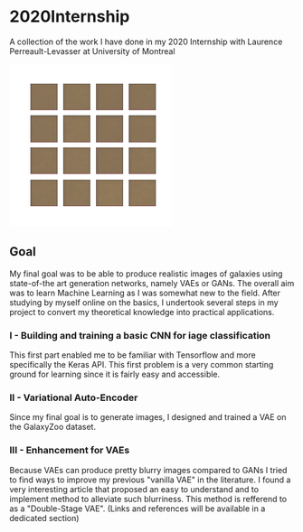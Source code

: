 # 2020Internship
A collection of the work I have done in my 2020 Internship with Laurence Perreault-Levasser at University of Montreal

![Generation Gif](Media/CVAE_training_gen.gif)

## Goal
My final goal was to be able to produce realistic images of galaxies using state-of-the art generation networks, namely VAEs or GANs. The overall aim was to learn Machine Learning as I was somewhat new to the field. After studying by myself online on the basics, I undertook several steps in my project to convert my theoretical knowledge into practical applications.

### I - Building and training a basic CNN for iage classification
This first part enabled me to be familiar with Tensorflow and more specifically the Keras API. This first problem is a very common starting ground for learning since it is fairly easy and accessible.

### II - Variational Auto-Encoder
Since my final goal is to generate images, I designed and trained a VAE on the GalaxyZoo dataset.

### III - Enhancement for VAEs
Because VAEs can produce pretty blurry images compared to GANs I tried to find ways to improve my previous "vanilla VAE" in the literature. I found a very interesting article that proposed an easy to understand and to implement method to alleviate such blurriness. This method is refferend to as a "Double-Stage VAE". (Links and references will be available in a dedicated section)
